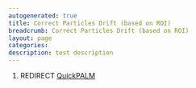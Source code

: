 ```yaml
---
autogenerated: true
title: Correct Particles Drift (based on ROI)
breadcrumb: Correct Particles Drift (based on ROI)
layout: page
categories: 
description: test description
---
```


1.  REDIRECT [QuickPALM](QuickPALM )
